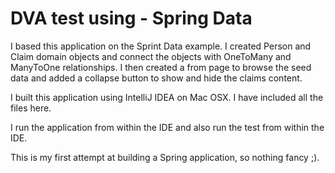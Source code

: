 # DVA test using - Spring Data

I based this application on the Sprint Data example.
I created Person and Claim domain objects and connect the objects with OneToMany and ManyToOne relationships.
I then created a from page to browse the seed data and added a collapse button to show and hide the claims content.

I built this application using IntelliJ IDEA on Mac OSX.  I have included all the files here.

I run the application from within the IDE and also run the test from within the IDE.

This is my first attempt at building a Spring application, so nothing fancy ;).
